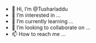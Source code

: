 - 👋 Hi, I’m @Tusharladdu
- 👀 I’m interested in ...
- 🌱 I’m currently learning ...
- 💞️ I’m looking to collaborate on ...
- 📫 How to reach me ...

<!---
Tusharladdu/Tusharladdu is a ✨ special ✨ repository because its `README.md` (this file) appears on your GitHub profile.
You can click the Preview link to take a look at your changes.
--->
